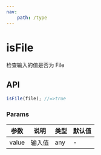 ```yaml
---
nav:
    path: /type
---
```


# isFile

检查输入的值是否为 File

## API

```ts
isFile(file); //=>true
```

### Params

| 参数  | 说明   | 类型 | 默认值 |
| ----- | ------ | ---- | ------ |
| value | 输入值 | any  | -      |

